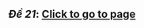 ## *Đề 21*: [Click to go to page](https://nguyen-th-dat.github.io/exercise/web-design/html&css/de21/)
